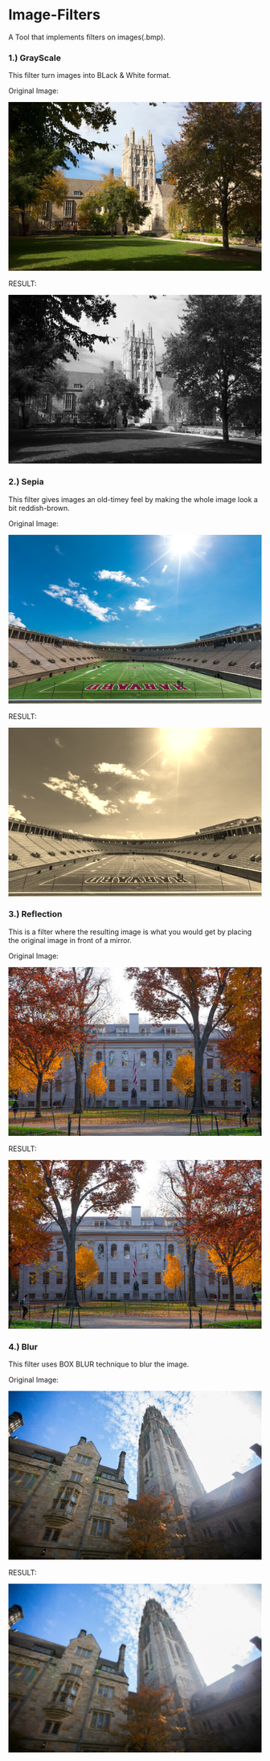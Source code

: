 # Image-Filters
A Tool that implements filters on images(.bmp).

### 1.) GrayScale
 This filter turn images into BLack & White format.
 
 Original Image:
 
 
 
 ![alt text](https://github.com/K-u-n-a-l-c/Image-Filters/blob/main/images/courtyard.bmp)
 
 
 
 
 RESULT:
 
 
 
 
![alt text](https://github.com/K-u-n-a-l-c/Image-Filters/blob/main/Output-images/outGrayscale.bmp)



### 2.) Sepia
 This filter gives images an old-timey feel by making the whole image look a bit reddish-brown.
 
 
  Original Image:
 
 
 
 ![alt text](https://github.com/K-u-n-a-l-c/Image-Filters/blob/main/images/stadium.bmp)
 
 
 
 
 RESULT:
 
 
 
 
![alt text](https://github.com/K-u-n-a-l-c/Image-Filters/blob/main/Output-images/outSepia.bmp)


### 3.) Reflection
This is a filter where the resulting image is what you would get by placing the original image in front of a mirror.



Original Image:

 
 
 
 ![alt text](https://github.com/K-u-n-a-l-c/Image-Filters/blob/main/images/yard.bmp)
 
 
 
 
 RESULT:
 
 
 
 
![alt text](https://github.com/K-u-n-a-l-c/Image-Filters/blob/main/Output-images/outReflect.bmp)

### 4.) Blur
This filter uses BOX BLUR technique to blur the image.


Original Image:
 
 
 
 ![alt text](https://github.com/K-u-n-a-l-c/Image-Filters/blob/main/images/tower.bmp)
 
 
 
 
 RESULT:
 
 
 
 
 
![alt text](https://github.com/K-u-n-a-l-c/Image-Filters/blob/main/Output-images/outBlur.bmp)
